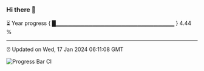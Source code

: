 ### Hi there 👋

⏳ Year progress { █▁▁▁▁▁▁▁▁▁▁▁▁▁▁▁▁▁▁▁▁▁▁▁▁▁▁▁▁▁ } 4.44 %

---

⏰ Updated on Wed, 17 Jan 2024 06:11:08 GMT

![Progress Bar CI](https://github.com/Shyam-Makwana/GitHub-Actions-Demo/workflows/Progress%20Bar%20CI/badge.svg)

